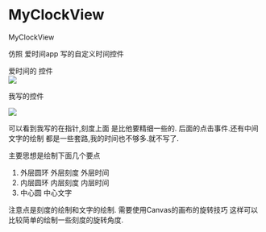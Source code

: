 # MyClockView
MyClockView


仿照 爱时间app 写的自定义时间控件

爱时间的 控件  
![](https://liudao01.github.io/picture/img/202202201238580.jpg)


我写的控件

![](https://liudao01.github.io/picture/img/202202201239164.jpg)

可以看到我写的在指针,刻度上面 是比他要精细一些的. 后面的点击事件.还有中间文字的绘制 都是一些套路,我的时间也不够多.就不写了.

主要思想是绘制下面几个要点
1. 外层圆环 外层刻度 外层时间
2. 内层圆环 内层刻度 内层时间
3. 中心圆  中心文字

注意点是刻度的绘制和文字的绘制. 需要使用Canvas的画布的旋转技巧 这样可以比较简单的绘制一些刻度的旋转角度. 

